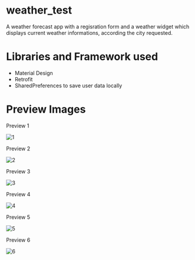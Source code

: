 # weather_test
A weather forecast app with a regisration form and a weather widget which displays current weather informations, according the city requested.


Libraries and Framework used
============================

* Material Design
* Retrofit
* SharedPreferences to save user data locally

Preview Images
=================
Preview 1

![1](https://user-images.githubusercontent.com/67842010/137793253-0a84cf10-76ab-44d1-91b6-62038ea90513.jpeg)



Preview 2

![2](https://user-images.githubusercontent.com/67842010/137793262-52c212a9-17e3-4107-92e9-5736b8f55949.jpeg)



Preview 3

![3](https://user-images.githubusercontent.com/67842010/137793264-040ba69d-7066-42be-9e40-e546f373e5da.jpeg)



Preview 4

![4](https://user-images.githubusercontent.com/67842010/137793266-90537c93-dd79-4e39-9f90-d9cb0b8bfe28.jpeg)



Preview 5

![5](https://user-images.githubusercontent.com/67842010/137793267-a56a6357-b00d-464d-ae18-2515be594d04.jpeg)



Preview 6

![6](https://user-images.githubusercontent.com/67842010/137793269-6f386c0f-8a4d-4878-b16d-8078388cee2b.jpeg)

